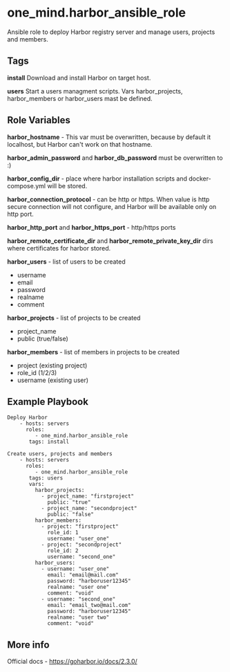 one_mind.harbor_ansible_role
=========

Ansible role to deploy Harbor registry server and manage users, projects and members.


Tags
--------------
**install**
  Download and install Harbor on target host.
  
**users**
  Start a users managment scripts. Vars harbor_projects, harbor_members or harbor_users mast be defined.


Role Variables
--------------
**harbor_hostname** - This var must be overwritten, because by default it localhost, but Harbor can't work on that hostname.

**harbor_admin_password** and **harbor_db_password** must be overwritten to :)

**harbor_config_dir** - place where harbor installation scripts and docker-compose.yml will be stored.

**harbor_connection_protocol** - can be http or https. When value is http secure connection will not configure, and Harbor will be available only on http port.

**harbor_http_port** and **harbor_https_port** - http/https ports

**harbor_remote_certificate_dir** and **harbor_remote_private_key_dir** dirs where certificates for harbor stored.

**harbor_users** - list of users to be created
 - username
 - email
 - password
 - realname
 - comment

**harbor_projects** - list of projects to be created
 - project_name 
 - public (true/false)
    
**harbor_members** - list of members in projects to be created
 - project (existing project)
 - role_id (1/2/3)
 - username (existing user)


Example Playbook
----------------
```
Deploy Harbor
    - hosts: servers
      roles:
         - one_mind.harbor_ansible_role
       tags: install
```

```
Create users, projects and members
    - hosts: servers
      roles:
         - one_mind.harbor_ansible_role
       tags: users
       vars:
         harbor_projects:
           - project_name: "firstproject"
             public: "true"
           - project_name: "secondproject"
             public: "false"
         harbor_members: 
           - project: "firstproject"
             role_id: 1
             username: "user_one"
           - project: "secondproject"
             role_id: 2
             username: "second_one"
         harbor_users:
           - username: "user_one"
             email: "email@mail.com"
             password: "harboruser12345"
             realname: "user one"
             comment: "void"
           - username: "second_one"
             email: "email_two@mail.com"
             password: "harboruser12345"
             realname: "user two"
             comment: "void"
```

More info
----------------
Official docs - https://goharbor.io/docs/2.3.0/
